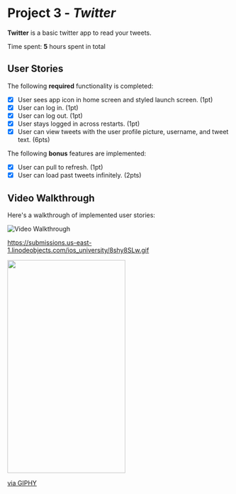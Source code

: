 # Project 3 - *Twitter*

**Twitter** is a basic twitter app to read your tweets.

Time spent: **5** hours spent in total

## User Stories

The following **required** functionality is completed:

- [X] User sees app icon in home screen and styled launch screen. (1pt)
- [X] User can log in. (1pt)
- [X] User can log out. (1pt)
- [X] User stays logged in across restarts. (1pt)
- [X] User can view tweets with the user profile picture, username, and tweet text. (6pts)

The following **bonus** features are implemented:

- [X] User can pull to refresh. (1pt)
- [X] User can load past tweets infinitely. (2pts)

## Video Walkthrough

Here's a walkthrough of implemented user stories:

<img src='https://submissions.us-east-1.linodeobjects.com/ios_university/8shy8SLw.gif' title='Video Walkthrough' width='' alt='Video Walkthrough' />

https://submissions.us-east-1.linodeobjects.com/ios_university/8shy8SLw.gif

<img src="https://giphy.com/embed/n2gspDjygpBTcpyZub" width="266" height="480" frameBorder="0" class="giphy-embed" allowFullScreen></iframe><p><a href="https://giphy.com/gifs/twitter1-n2gspDjygpBTcpyZub">via GIPHY</a></p>
